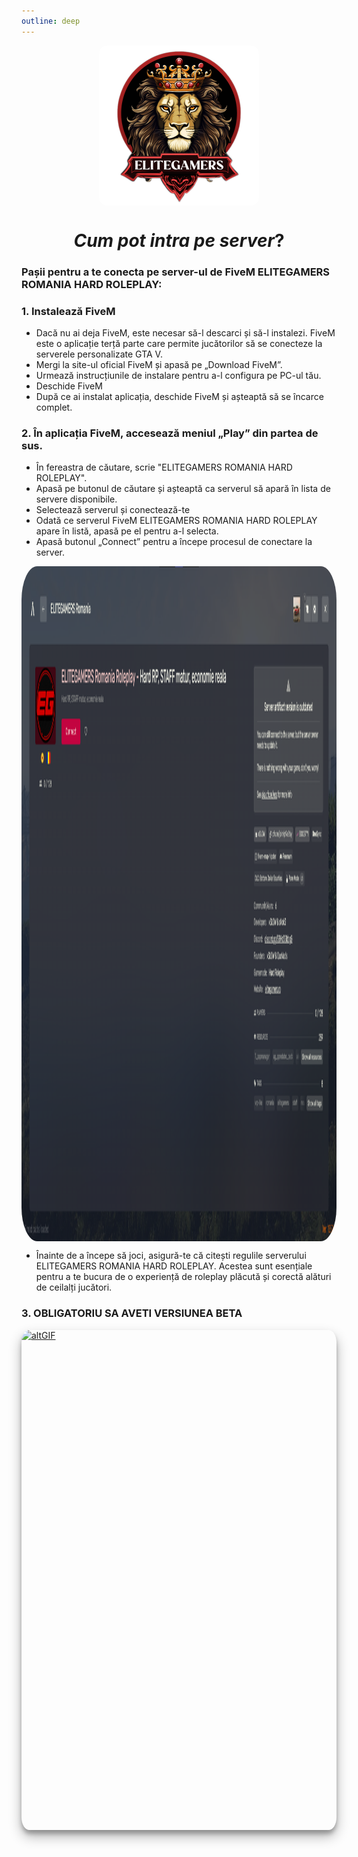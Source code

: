 ```yaml
---
outline: deep
---
```

<img src="../public/elitegamers.png" alt="pozaRegulament" width="256" height="256" style="display: block; margin: 0px auto; border-radius: 1%; border-radius: 5%;">

# <center><span class="title-font">***Cum pot intra pe server***?</span></center>

### Pașii pentru a te conecta pe server-ul de FiveM ELITEGAMERS ROMANIA HARD ROLEPLAY:

### 1. Instalează FiveM

- Dacă nu ai deja FiveM, este necesar să-l descarci și să-l instalezi. FiveM este o aplicație terță parte care permite jucătorilor să se conecteze la serverele personalizate GTA V.
- Mergi la site-ul oficial FiveM și apasă pe „Download FiveM”.
- Urmează instrucțiunile de instalare pentru a-l configura pe PC-ul tău.
- Deschide FiveM
- După ce ai instalat aplicația, deschide FiveM și așteaptă să se încarce complet.

### 2. În aplicația FiveM, accesează meniul „Play” din partea de sus.

- În fereastra de căutare, scrie "ELITEGAMERS ROMANIA HARD ROLEPLAY".
- Apasă pe butonul de căutare și așteaptă ca serverul să apară în lista de servere disponibile.
- Selectează serverul și conectează-te
- Odată ce serverul FiveM ELITEGAMERS ROMANIA HARD ROLEPLAY apare în listă, apasă pe el pentru a-l selecta.
- Apasă butonul „Connect” pentru a începe procesul de conectare la server.

<img src="../public/important/cumintrupeserver.png" alt="pozaCumIntruPeServer" width="1920" height="1080" style="display: block; margin: 0px auto; border-radius: 1%; border-radius: 5%;">

- Înainte de a începe să joci, asigură-te că citești regulile serverului ELITEGAMERS ROMANIA HARD ROLEPLAY. Acestea sunt esențiale pentru a te bucura de o experiență de roleplay plăcută și corectă alături de ceilalți jucători.

###  3. OBLIGATORIU SA AVETI VERSIUNEA BETA

<a href="/bg/eg.gif" target="_blank">
  <img src="/bg/eg.gif" alt="altGIF" width="750" height="800" style="display: block; margin: 0px auto; border-radius: 2.5%; box-shadow: 0 10px 20px rgba(0, 0, 0, 0.3), 0 6px 6px rgba(0, 0, 0, 0.23);">
</a>

